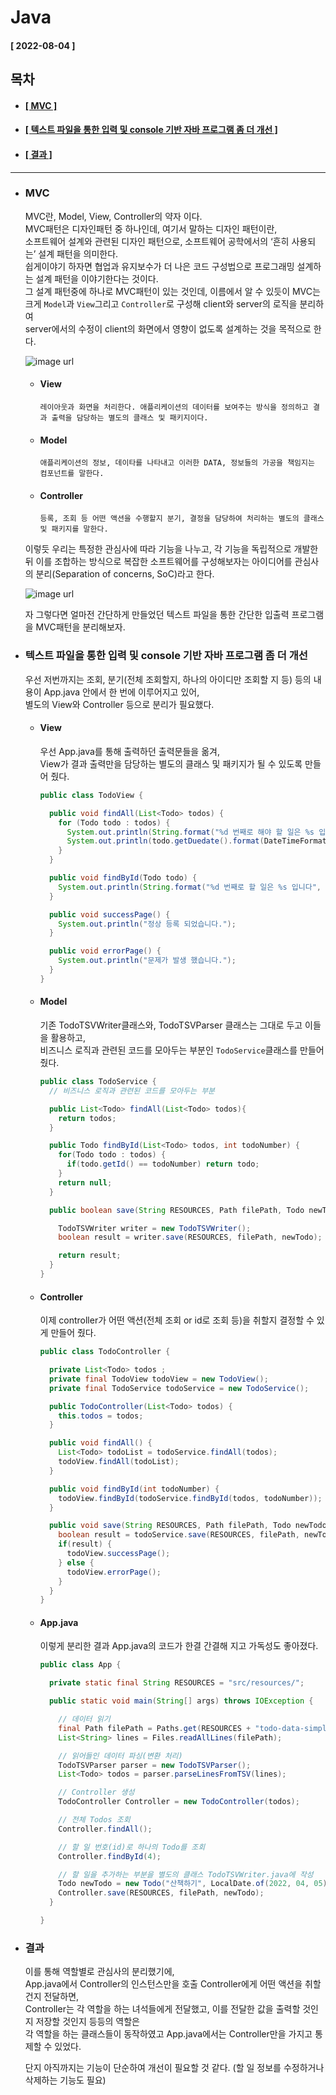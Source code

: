 # Java 
  
  #### [ 2022-08-04 ]  
  
  ## 목차  
  * #### [[ MVC ]](#mvc)  
  * #### [[ 텍스트 파일을 통한 입력 및 console 기반 자바 프로그램 좀 더 개선 ]](#텍스트-파일을-통한-입력-및-console-기반-자바-프로그램-좀-더-개선)  
  * #### [[ 결과 ]](#결과)  
    
      
---------------------------------------------------------------------------------------------------------------------------------------------------
  
* ### MVC  

  MVC란, Model, View, Controller의 약자 이다.  
  MVC패턴은 디자인패턴 중 하나인데, 여기서 말하는 디자인 패턴이란,  
  소프트웨어 설계와 관련된 디자인 패턴으로, 소프트웨어 공학에서의 ‘흔히 사용되는’ 설계 패턴을 의미한다.  
  쉽게이야기 하자면 협업과 유지보수가 더 나은 코드 구성법으로 프로그래밍 설계하는 설계 패턴을 이야기한다는 것이다.  
  그 설계 패턴중에 하나로 MVC패턴이 있는 것인데, 이름에서 알 수 있듯이 MVC는  
  크게 ```Model```과 ```View```그리고 ```Controller```로 구성해 client와 server의 로직을 분리하여   
  server에서의 수정이 client의 화면에서 영향이 없도록 설계하는 것을 목적으로 한다.  
  
  ![image url](https://github.com/12OneTwo12/TIL/blob/main/Java/mvc_role_diagram.png?raw=true)  
    
  * #### View  

        레이아웃과 화면을 처리한다. 애플리케이션의 데이터를 보여주는 방식을 정의하고 결과 출력을 담당하는 별도의 클래스 및 패키지이다.
        
  * #### Model

        애플리케이션의 정보, 데이타를 나타내고 이러한 DATA, 정보들의 가공을 책임지는 컴포넌트를 말한다.  
          
  * #### Controller  

        등록, 조회 등 어떤 액션을 수행할지 분기, 결정을 담당하여 처리하는 별도의 클래스 및 패키지를 말한다.  
          
  
  이렇듯 우리는 특정한 관심사에 따라 기능을 나누고, 각 기능을 독립적으로 개발한 뒤 
  이를 조합하는 방식으로 복잡한 소프트웨어를 구성해보자는 아이디어를 관심사의 분리(Separation of concerns, SoC)라고 한다.  
    
  ![image url](https://github.com/12OneTwo12/TIL/blob/main/Java/img%20(2).png?raw=true)  
    
  자 그렇다면 얼마전 간단하게 만들었던 텍스트 파일을 통한 간단한 입출력 프로그램을 MVC패턴을 분리해보자.  
    
* ### 텍스트 파일을 통한 입력 및 console 기반 자바 프로그램 좀 더 개선  
  
  우선 저번까지는 조회, 분기(전체 조회할지, 하나의 아이디만 조회할 지 등) 등의 내용이 App.java 안에서 한 번에 이루어지고 있어,  
  별도의 View와 Controller 등으로 분리가 필요했다.  
     
  * #### View  

    우선 App.java를 통해 출력하던 출력문들을 옮겨,  
    View가 결과 출력만을 담당하는 별도의 클래스 및 패키지가 될 수 있도록 만들어 줬다.    
      
    ```java
    public class TodoView {
    
      public void findAll(List<Todo> todos) {
        for (Todo todo : todos) {
          System.out.println(String.format("%d 번째로 해야 할 일은 %s 입니다.",todo.getId(),todo.getTitle()));
          System.out.println(todo.getDuedate().format(DateTimeFormatter.ofPattern("기한은 yyyy년 MM월 dd일 까지입니다.")));
        }
      }

      public void findById(Todo todo) {
        System.out.println(String.format("%d 번째로 할 일은 %s 입니다", todo.getId(),todo.getTitle()));
      }

      public void successPage() {
        System.out.println("정상 등록 되었습니다.");
      }

      public void errorPage() {
        System.out.println("문제가 발생 했습니다.");
      }
    }
    ```  
      
  * #### Model  

    기존 TodoTSVWriter클래스와, TodoTSVParser 클래스는 그대로 두고 이들을 활용하고,  
    비즈니스 로직과 관련된 코드를 모아두는 부분인 ```TodoService```클래스를 만들어 줬다.  
      
    ```java
    public class TodoService {
      // 비즈니스 로직과 관련된 코드를 모아두는 부분

      public List<Todo> findAll(List<Todo> todos){
        return todos;
      }

      public Todo findById(List<Todo> todos, int todoNumber) {
        for(Todo todo : todos) { 
          if(todo.getId() == todoNumber) return todo;
        }
        return null;
      }

      public boolean save(String RESOURCES, Path filePath, Todo newTodo) {

        TodoTSVWriter writer = new TodoTSVWriter();
        boolean result = writer.save(RESOURCES, filePath, newTodo);

        return result;
      }
    }
    ```  
      
  * #### Controller  

    이제 controller가 어떤 액션(전체 조회 or id로 조회 등)을 취할지 결정할 수 있게 만들어 줬다.  
      
    ```java
    public class TodoController {

      private List<Todo> todos ;
      private final TodoView todoView = new TodoView();
      private final TodoService todoService = new TodoService();

      public TodoController(List<Todo> todos) {
        this.todos = todos;
      }

      public void findAll() {
        List<Todo> todoList = todoService.findAll(todos);
        todoView.findAll(todoList);
      }

      public void findById(int todoNumber) {
        todoView.findById(todoService.findById(todos, todoNumber));
      }

      public void save(String RESOURCES, Path filePath, Todo newTodo) {
        boolean result = todoService.save(RESOURCES, filePath, newTodo);
        if(result) {
          todoView.successPage();
        } else {
          todoView.errorPage();
        }
      }
    }
    ```  
      
  * #### App.java  

    이렇게 분리한 결과 App.java의 코드가 한결 간결해 지고 가독성도 좋아졌다.  
      
    ```java
    public class App {

      private static final String RESOURCES = "src/resources/";

      public static void main(String[] args) throws IOException {		

        // 데이터 읽기
        final Path filePath = Paths.get(RESOURCES + "todo-data-simple.tsv");
        List<String> lines = Files.readAllLines(filePath);

        // 읽어들인 데이터 파싱(변환 처리)
        TodoTSVParser parser = new TodoTSVParser();
        List<Todo> todos = parser.parseLinesFromTSV(lines);

        // Controller 생성
        TodoController Controller = new TodoController(todos);

        // 전체 Todos 조회
        Controller.findAll();

        // 할 일 번호(id)로 하나의 Todo를 조회
        Controller.findById(4);

        // 할 일을 추가하는 부분을 별도의 클래스 TodoTSVWriter.java에 작성
        Todo newTodo = new Todo("산책하기", LocalDate.of(2022, 04, 05), "강아지와 산책한다.");
        Controller.save(RESOURCES, filePath, newTodo);
      }

    }
    ```  
      
* ### 결과  

  이를 통해 역할별로 관심사의 분리했기에,  
  App.java에서 Controller의 인스턴스만을 호출 Controller에게 어떤 액션을 취할건지 전달하면,  
  Controller는 각 역할을 하는 녀석들에게 전달했고, 이를 전달한 값을 출력할 것인지 저장할 것인지 등등의 역할은  
  각 역할을 하는 클래스들이 동작하였고 App.java에서는 Controller만을 가지고 통제할 수 있었다.  
    
  단지 아직까지는 기능이 단순하여 개선이 필요할 것 같다. (할 일 정보를 수정하거나 삭제하는 기능도 필요)  
      
